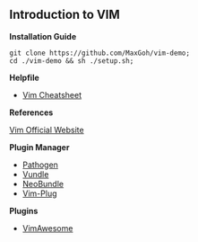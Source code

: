 ## Introduction to VIM

**Installation Guide**

```
git clone https://github.com/MaxGoh/vim-demo;
cd ./vim-demo && sh ./setup.sh;
```

**Helpfile**

- [Vim Cheatsheet](https://vim.rtorr.com/)

**References**

[Vim Official Website](https://www.google.com)

**Plugin Manager**

- [Pathogen](https://github.com/tpope/vim-pathogen)
- [Vundle](https://github.com/VundleVim/Vundle.vim)
- [NeoBundle](https://github.com/Shougo/neobundle.vim)
- [Vim-Plug](https://github.com/junegunn/vim-plug)

**Plugins**

- [VimAwesome](https://vimawesome.com)
